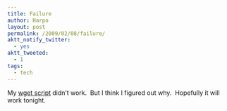 ```yaml
---
title: Failure
author: Harpo
layout: post
permalink: /2009/02/08/failure/
aktt_notify_twitter:
  - yes
aktt_tweeted:
  - 1
tags:
  - tech
---
```

My [wget script][1] didn&#8217;t work.  But I think I figured out why.  Hopefully it will work tonight.

 [1]: http://www.harpojaeger.com/2009/02/07/wget/
